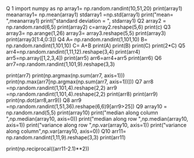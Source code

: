 Q 1
import numpy as np
array1= np.random.randint(10,51,20)
print(array1)
meanarray1= np.mean(array1)
stdarray1 =np.std(array1)
print("mean= ",meanarray1)
print("standard deviation = ", stdarray1)
Q2
array2 = np.random.rand(6,5)
print(array2)
c=array2.reshape(5,6)
print(c)
Q3
array3= np.arange(1,26)
array3= array3.reshape(5,5)
print(array3)
print(array3[1:4,0:3])
Q4
A= np.random.randint(1,101,10)
B= np.random.randint(1,101,10)
C= A+B
print(A)
print(B)
print(C)
print(2*C)
Q5
arr4=np.random.randint(1,11,12).reshape(3,4)
print(arr4)
arr5=np.array([1,2,3,4])
print(arr5)
arr6=arr4+arr5
print(arr6)
Q6
arr7=np.random.randint(1,101,9).reshape(3,3)

print(arr7)
print(np.argmax(np.sum(arr7, axis=1)))
print(np.max(arr7[np.argmax(np.sum(arr7, axis=1))]))
Q7
arr8 =np.random.randint(1,101,4).reshape(2,2)
arr9 =np.random.randint(1,101,4).reshape(2,2)
print(arr8)
print(arr9)
print(np.dot(arr8,arr9))
Q8
arr9 =np.random.randint(1,51,36).reshape(6,6)9[arr9>25])
Q9
array10 = np.random.rand(5,5)
print(array10)
print("median along column ",np.median(array10, axis=0))
print("median along row ",np.median(array10, axis=1))
print("variance along row ",np.var(array10, axis=1))
print("variance along column",np.var(array10, axis=0))
Q10
arr11= np.random.randint(1,11,9).reshape(3,3)
print(arr11)

print(np.reciprocal((arr11-2.1)**2))
